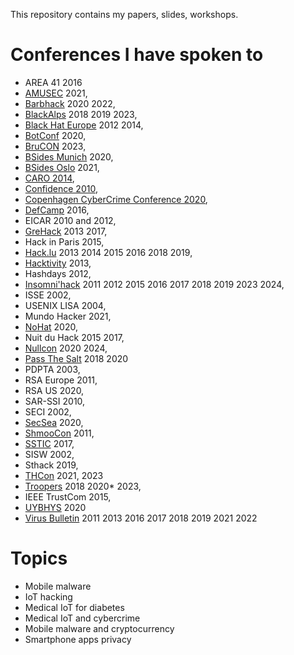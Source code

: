 This repository contains my papers, slides, workshops.

# Conferences I have spoken to

- AREA 41 2016
- [AMUSEC](https://www.cirm-math.fr/Schedule/screen_display.php?id_renc=2653) 2021,
- [Barbhack](https://www.barbhack.fr) 2020 2022,
- [BlackAlps](https://blackalps.ch) 2018 2019 2023,
- [Black Hat Europe](https://blackhat.com) 2012 2014,
- [BotConf](https://botconf.eu) 2020,
- [BruCON](https://brucon.org) 2023,
- [BSides Munich](https://2020.bsidesmunich.org/) 2020,
- [BSides Oslo](https://bsidesoslo.no/) 2021,
- [CARO 2014](https://2014.caro.org),
- [Confidence 2010](https://2010.confidence.org.pl),
- [Copenhagen CyberCrime Conference 2020](https://cyberhagen.com),
- [DefCamp](https://def.camp) 2016,
- EICAR 2010 and 2012,
- [GreHack](https://grehack.fr) 2013 2017,
- Hack in Paris 2015,
- [Hack.lu](https://2019.hack.lu) 2013 2014 2015 2016 2018 2019,
- [Hacktivity](https://hacktivity.com/en) 2013,
- Hashdays 2012,
- [Insomni'hack](https://insomnihack.ch) 2011 2012 2015 2016 2017 2018 2019 2023 2024,
- ISSE 2002,
- USENIX LISA 2004,
- Mundo Hacker 2021,
- [NoHat](https://nohat.it/) 2020,
- Nuit du Hack 2015 2017,
- [Nullcon](https://nullcon.net) 2020 2024,
- [Pass The Salt](https://2018.pass-the-salt.org) 2018 2020
- PDPTA 2003,
- RSA Europe 2011,
- RSA US 2020,
- SAR-SSI 2010,
- SECI 2002,
- [SecSea](https://secsea.org/) 2020,
- [ShmooCon](https://www.shmoocon.org) 2011,
- [SSTIC](https://www.sstic.org) 2017,
- SISW 2002,
- Sthack 2019,
- [THCon](https://thcon.party) 2021, 2023
- [Troopers](https://troopers.de) 2018 2020* 2023,
- IEEE TrustCom 2015,
- [UYBHYS](https://www.unlockyourbrain.bzh) 2020
- [Virus Bulletin](https://www.virusbtn.com) 2011 2013 2016 2017 2018 2019 2021 2022

# Topics

- Mobile malware
- IoT hacking
- Medical IoT for diabetes
- Medical IoT and cybercrime
- Mobile malware and cryptocurrency
- Smartphone apps privacy


